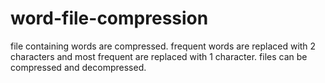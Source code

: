 
# word-file-compression

file containing words are compressed.
frequent words are replaced with 2 characters and most frequent are replaced with 1 character.
files can be compressed and decompressed.

